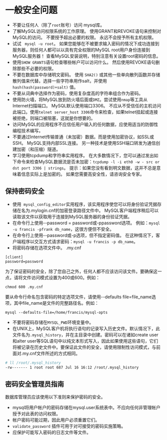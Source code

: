 # 一般安全问题


* 不要让任何人（除了`root`账号）访问 mysql库。
* 了解MySQL访问权限系统的工作原理。 使用GRANT和REVOKE语句来控制对MySQL的访问。 不要授予超出必要的权限。 永远不会授予所有主机权限。
* 试试 ` mysql -u root`。 如果您能够在不被要求输入密码的情况下成功连接到服务器，则任何人都可以以具有完全权限的MySQL root用户身份连接到MySQL服务器！ 查看MySQL安装说明，特别注意有关设置root密码的信息。 
* 使用`SHOW GRANTS`语句检查哪些帐户可以访问什么。 然后使用REVOKE语句删除那些不必要的权限。
* 不要在数据库中存储明文密码。 使用 `SHA2()` 或其他一些单向散列函数并存储散列值来代替。选择一些字符串用作salt，并使用`hash(hash(password)+salt)` 值。
* 不要从词典中选择作为密码，使用复杂度高的字符串组合作为密码。
* 使用防火墙，将MySQL放到防火墙后面或`DMZ`。尝试使用`nmap`等工具从Internet扫描端口。 MySQL默认使用端口3306。 不应从不受信任的主机访问此端口。使用`telnet server_host 3306`命令来检查，如果telnet挂起或连接被拒绝，则端口被阻塞，这就是你想要的。
* 访问MySQL的应用程序不应信任用户输入的任何数据，应使用适当的防御性编程技术编写。
* 不要通过Internet传输普通（未加密）数据。而是使用加密协议，如SSL或SSH。 MySQL支持内部SSL连接。 另一种技术是使用SSH端口转发为通信创建加密（和压缩）隧道。
* 学习使用tcpdump和字符串实用程序。 在大多数情况下，您可以通过发出如下命令来检查MySQL数据流是否未加密：`tcpdump -l -i eth0 -w - src or dst port 3306 | strings`。 提示：如果您没有看到明文数据，这并不总是意味着信息实际上是加密的。 如果您需要高安全性，请咨询安全专家。



## 保持密码安全

* 使用` mysql_config_editor`实用程序，该实用程序使您可以将身份验证凭据存储在名为.mylogin.cnf的加密登录路径文件中。 MySQL客户端程序稍后可以读取该文件以获取用于连接到MySQL服务器的身份验证凭据。
* 在命令行上使用--password = password或-ppassword选项。 例如：`mysql -u francis -pfrank db_name`，这很方便但不安全。
* 在命令行上使用--password或-p选项，但不指定密码值。 在这种情况下，客户端程序以交互方式请求密码：`mysql -u francis -p db_name`。
* 将密码存储在选项文件中。
.my.cnf
```
[client]
password=password
```

为了保证密码的安全，除了您自己之外，任何人都不应该访问该文件。要确保这一点，请将文件访问模式设置为400或600。例如：
```
chmod 600 .my.cnf
```

要从命令行命名包含密码的特定选项文件，请使用--defaults file=file_name选项，其中file_name是文件的完整路径名。例如：

```
mysql --defaults-file=/home/francis/mysql-opts
```

* 不要将密码存储在`MYSQL_PWD`环境变量中。
* 在UNIX上，MySQL客户机将执行语句的记录写入历史文件。默认情况下，此文件名为`.mysql_history`，并在主目录中创建。密码可以在诸如create user和alter user等SQL语句中以纯文本形式写入，因此如果使用这些语句，它们将被记录在历史文件中。要保证此文件的安全，请使用限制性访问模式，与前面对.my.cnf文件所述的方式相同。

```bash
# ll /root/.mysql_history
-rw------- 1 root root 687 Jul 16 16:12 /root/.mysql_history
```


## 密码安全管理员指南

数据库管理员应该使用以下准则来保护密码的安全。

* mysql将用户帐户的密码存储在mysql.user系统表中。不应向任何非管理帐户授予对此表的访问权限。
* 帐户密码可能过期，因此用户必须重置它们。
* `validate_password` 插件可用于对可接受的密码实施策略。
* 应保护可能写入密码的日志文件等文件。
